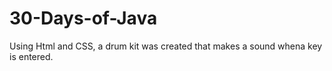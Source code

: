 # 30-Days-of-Java

Using Html and CSS, a drum kit was created that makes a sound whena key is entered.

